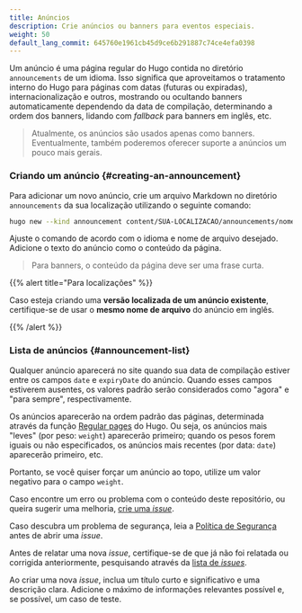 ```yaml
---
title: Anúncios
description: Crie anúncios ou banners para eventos especiais.
weight: 50
default_lang_commit: 645760e1961cb45d9ce6b291887c74ce4efa0398
---
```


Um anúncio é uma página regular do Hugo contida no diretório `announcements` de
um idioma. Isso significa que aproveitamos o tratamento interno do Hugo para
páginas com datas (futuras ou expiradas), internacionalização e outros,
mostrando ou ocultando banners automaticamente dependendo da data de compilação,
determinando a ordem dos banners, lidando com _fallback_ para banners em inglês,
etc.

> Atualmente, os anúncios são usados apenas como banners. Eventualmente, também
> poderemos oferecer suporte a anúncios um pouco mais gerais.

### Criando um anúncio {#creating-an-announcement}

Para adicionar um novo anúncio, crie um arquivo Markdown no diretório
`announcements` da sua localização utilizando o seguinte comando:

```sh
hugo new --kind announcement content/SUA-LOCALIZACAO/announcements/nome-do-arquivo-de-anuncio.md
```

Ajuste o comando de acordo com o idioma e nome de arquivo desejado. Adicione o
texto do anúncio como o conteúdo da página.

> Para banners, o conteúdo da página deve ser uma frase curta.

{{% alert title="Para localizações" %}}

Caso esteja criando uma **versão localizada de um anúncio existente**,
certifique-se de usar o **mesmo nome de arquivo** do anúncio em inglês.

{{% /alert %}}

### Lista de anúncios {#announcement-list}

Qualquer anúncio aparecerá no site quando sua data de compilação estiver entre
os campos `date` e `expiryDate` do anúncio. Quando esses campos estiverem
ausentes, os valores padrão serão considerados como "agora" e "para sempre",
respectivamente.

Os anúncios aparecerão na ordem padrão das páginas, determinada através da
função [Regular pages](https://gohugo.io/methods/site/regularpages/) do Hugo. Ou
seja, os anúncios mais "leves" (por peso: `weight`) aparecerão primeiro; quando
os pesos forem iguais ou não especificados, os anúncios mais recentes (por data:
`date`) aparecerão primeiro, etc.

Portanto, se você quiser forçar um anúncio ao topo, utilize um valor negativo
para o campo `weight`.

Caso encontre um erro ou problema com o conteúdo deste repositório, ou queira
sugerir uma melhoria, [crie uma _issue_][new-issue].

Caso descubra um problema de segurança, leia a
[Política de Segurança](https://github.com/open-telemetry/opentelemetry.io/security/policy)
antes de abrir uma _issue_.

Antes de relatar uma nova _issue_, certifique-se de que já não foi relatada ou
corrigida anteriormente, pesquisando através da
[lista de _issues_](https://github.com/open-telemetry/opentelemetry.io/issues?q=is%3Aissue+is%3Aopen+sort%3Aupdated-desc).

Ao criar uma nova _issue_, inclua um título curto e significativo e uma
descrição clara. Adicione o máximo de informações relevantes possível e, se
possível, um caso de teste.

[new-issue]:
  https://github.com/open-telemetry/opentelemetry.io/issues/new/choose
